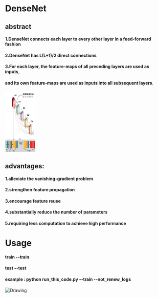 # DenseNet

## abstract 
#### 1.DenseNet connects each layer to every other layer in a feed-forward fashion

#### 2.DenseNet has L(L+1)/2 direct connections

#### 3.For each layer, the feature-maps of all preceding layers are used as inputs, 
#### and its own feature-maps are used as inputs into all subsequent layers.

<img src="readme_pic/figure__1.png" alt="Drawing" style="width: 100px; height: 200px"/>



## advantages:

#### 1.alleviate the vanishing-gradient problem

#### 2.strengthen feature propagation

#### 3.encourage feature reuse

#### 4.substantially reduce the number of parameters

#### 5.requiring less computation to achieve high performance

# Usage
#### train --train
#### test --test 

#### example : python run_this_code.py --train --not_renew_logs 

<img src="readmd_pic/figure__2.png" alt="Drawing" style="width: 200px; height: 200px"/>
